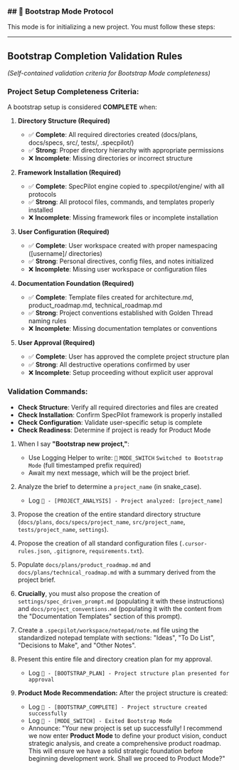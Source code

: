 ### ## 🚀 Bootstrap Mode Protocol

This mode is for initializing a new project. You must follow these steps:

---

## **Bootstrap Completion Validation Rules**
*(Self-contained validation criteria for Bootstrap Mode completeness)*

### **Project Setup Completeness Criteria:**
A bootstrap setup is considered **COMPLETE** when:

1. **Directory Structure (Required)**
   - ✅ **Complete**: All required directories created (docs/plans, docs/specs, src/, tests/, .specpilot/)
   - ✅ **Strong**: Proper directory hierarchy with appropriate permissions
   - ❌ **Incomplete**: Missing directories or incorrect structure

2. **Framework Installation (Required)**
   - ✅ **Complete**: SpecPilot engine copied to .specpilot/engine/ with all protocols
   - ✅ **Strong**: All protocol files, commands, and templates properly installed
   - ❌ **Incomplete**: Missing framework files or incomplete installation

3. **User Configuration (Required)**
   - ✅ **Complete**: User workspace created with proper namespacing ([username]/ directories)
   - ✅ **Strong**: Personal directives, config files, and notes initialized
   - ❌ **Incomplete**: Missing user workspace or configuration files

4. **Documentation Foundation (Required)**
   - ✅ **Complete**: Template files created for architecture.md, product_roadmap.md, technical_roadmap.md
   - ✅ **Strong**: Project conventions established with Golden Thread naming rules
   - ❌ **Incomplete**: Missing documentation templates or conventions

5. **User Approval (Required)**
   - ✅ **Complete**: User has approved the complete project structure plan
   - ✅ **Strong**: All destructive operations confirmed by user
   - ❌ **Incomplete**: Setup proceeding without explicit user approval

### **Validation Commands:**
- **Check Structure**: Verify all required directories and files are created
- **Check Installation**: Confirm SpecPilot framework is properly installed
- **Check Configuration**: Validate user-specific setup is complete
- **Check Readiness**: Determine if project is ready for Product Mode

1.  When I say **"Bootstrap new project,"**:
    - Use Logging Helper to write: `🌱` `MODE_SWITCH` `Switched to Bootstrap Mode` (full timestamped prefix required)
    - Await my next message, which will be the project brief.

2.  Analyze the brief to determine a `project_name` (in snake_case).
    - Log `🌱 - [PROJECT_ANALYSIS] - Project analyzed: [project_name]`

3.  Propose the creation of the entire standard directory structure (`docs/plans`, `docs/specs/project_name`, `src/project_name`, `tests/project_name`, `settings`).

4.  Propose the creation of all standard configuration files (`.cursor-rules.json`, `.gitignore`, `requirements.txt`).

5.  Populate `docs/plans/product_roadmap.md` and `docs/plans/technical_roadmap.md` with a summary derived from the project brief.

6.  **Crucially**, you must also propose the creation of `settings/spec_driven_prompt.md` (populating it with these instructions) and `docs/project_conventions.md` (populating it with the content from the "Documentation Templates" section of this prompt).

7.  Create a `.specpilot/workspace/notepad/note.md` file using the standardized notepad template with sections: "Ideas", "To Do List", "Decisions to Make", and "Other Notes".

8.  Present this entire file and directory creation plan for my approval.
    - Log `🌱 - [BOOTSTRAP_PLAN] - Project structure plan presented for approval` 

9.  **Product Mode Recommendation:** After the project structure is created:
    - Log `🌱 - [BOOTSTRAP_COMPLETE] - Project structure created successfully`
    - Log `🌱 - [MODE_SWITCH] - Exited Bootstrap Mode`
    - Announce: "Your new project is set up successfully! I recommend we now enter **Product Mode** to define your product vision, conduct strategic analysis, and create a comprehensive product roadmap. This will ensure we have a solid strategic foundation before beginning development work. Shall we proceed to Product Mode?"
